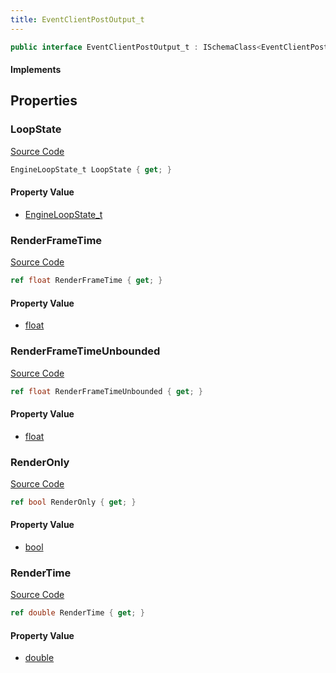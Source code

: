 ```yaml
---
title: EventClientPostOutput_t
---
```


```csharp
public interface EventClientPostOutput_t : ISchemaClass<EventClientPostOutput_t>, ISchemaField, ISchemaClass, INativeHandle
```

#### Implements

## Properties

### LoopState

[Source Code](https://github.com/swiftly-solution/swiftlys2/blob/beta/managed/src/SwiftlyS2.Generated/Schemas/Interfaces/EventClientPostOutput_t.cs#L16)

```csharp
EngineLoopState_t LoopState { get; }
```

#### Property Value

- [EngineLoopState_t](/docs/api/shared/schemadefinitions/engineloopstate_t)

### RenderFrameTime

[Source Code](https://github.com/swiftly-solution/swiftlys2/blob/beta/managed/src/SwiftlyS2.Generated/Schemas/Interfaces/EventClientPostOutput_t.cs#L20)

```csharp
ref float RenderFrameTime { get; }
```

#### Property Value

- [float](https://learn.microsoft.com/dotnet/api/system.single)

### RenderFrameTimeUnbounded

[Source Code](https://github.com/swiftly-solution/swiftlys2/blob/beta/managed/src/SwiftlyS2.Generated/Schemas/Interfaces/EventClientPostOutput_t.cs#L22)

```csharp
ref float RenderFrameTimeUnbounded { get; }
```

#### Property Value

- [float](https://learn.microsoft.com/dotnet/api/system.single)

### RenderOnly

[Source Code](https://github.com/swiftly-solution/swiftlys2/blob/beta/managed/src/SwiftlyS2.Generated/Schemas/Interfaces/EventClientPostOutput_t.cs#L24)

```csharp
ref bool RenderOnly { get; }
```

#### Property Value

- [bool](https://learn.microsoft.com/dotnet/api/system.boolean)

### RenderTime

[Source Code](https://github.com/swiftly-solution/swiftlys2/blob/beta/managed/src/SwiftlyS2.Generated/Schemas/Interfaces/EventClientPostOutput_t.cs#L18)

```csharp
ref double RenderTime { get; }
```

#### Property Value

- [double](https://learn.microsoft.com/dotnet/api/system.double)

